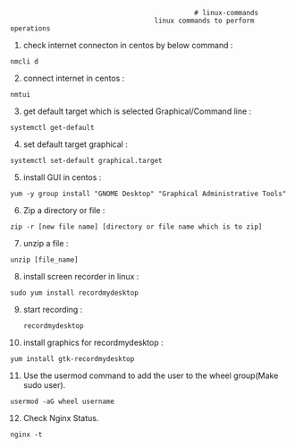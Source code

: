                                                   # linux-commands
                                        linux commands to perform operations 

1. check internet connecton in centos by below command :

  ``` nmcli d ```
   
2. connect internet in centos :

  `` nmtui ``
   
3. get default target which is selected Graphical/Command line :

  ``` systemctl get-default ```
   
4. set default target graphical :

  ``` systemctl set-default graphical.target ```
   
5. install GUI in centos :

  ``` yum -y group install "GNOME Desktop" "Graphical Administrative Tools" ```

6. Zip a directory or file :

  ``` zip -r [new file name] [directory or file name which is to zip] ```

7. unzip a file :

  ``` unzip [file_name] ```
   
8. install screen recorder in linux :
   
  ``` sudo yum install recordmydesktop ```
   
9. start recording :
    
    ``` recordmydesktop ```
     
10. install graphics for recordmydesktop :
    
   ``` yum install gtk-recordmydesktop ```
   
11. Use the usermod command to add the user to the wheel group(Make sudo user).

   ``` usermod -aG wheel username ```
    
12. Check Nginx Status.

   ``` nginx -t ```

